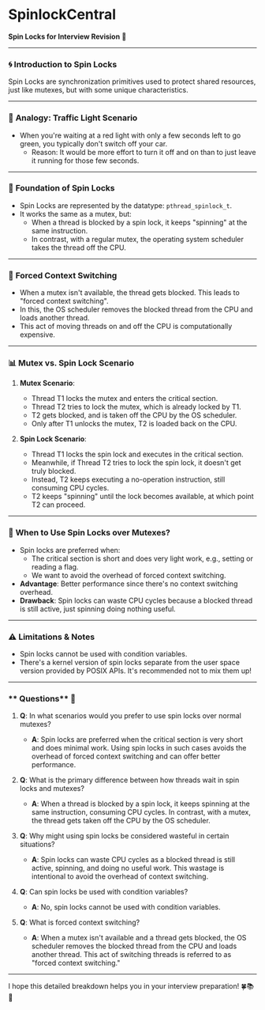 # SpinlockCentral

**Spin Locks for Interview Revision** 📝

---

### 🌀 **Introduction to Spin Locks**

Spin Locks are synchronization primitives used to protect shared resources, just like mutexes, but with some unique characteristics.

---

### 🚦 **Analogy: Traffic Light Scenario** 

- When you're waiting at a red light with only a few seconds left to go green, you typically don't switch off your car. 
  - Reason: It would be more effort to turn it off and on than to just leave it running for those few seconds.

---

### 📌 **Foundation of Spin Locks**

- Spin Locks are represented by the datatype: `pthread_spinlock_t`. 
- It works the same as a mutex, but:
  - When a thread is blocked by a spin lock, it keeps "spinning" at the same instruction.
  - In contrast, with a regular mutex, the operating system scheduler takes the thread off the CPU.

---

### 🔄 **Forced Context Switching** 

- When a mutex isn't available, the thread gets blocked. This leads to "forced context switching".
- In this, the OS scheduler removes the blocked thread from the CPU and loads another thread.
- This act of moving threads on and off the CPU is computationally expensive.

---

### 📊 **Mutex vs. Spin Lock Scenario**

1. **Mutex Scenario**:
   - Thread T1 locks the mutex and enters the critical section.
   - Thread T2 tries to lock the mutex, which is already locked by T1.
   - T2 gets blocked, and is taken off the CPU by the OS scheduler.
   - Only after T1 unlocks the mutex, T2 is loaded back on the CPU.

2. **Spin Lock Scenario**:
   - Thread T1 locks the spin lock and executes in the critical section.
   - Meanwhile, if Thread T2 tries to lock the spin lock, it doesn't get truly blocked.
   - Instead, T2 keeps executing a no-operation instruction, still consuming CPU cycles.
   - T2 keeps "spinning" until the lock becomes available, at which point T2 can proceed.

---

### 🤔 **When to Use Spin Locks over Mutexes?**

- Spin locks are preferred when:
  - The critical section is short and does very light work, e.g., setting or reading a flag.
  - We want to avoid the overhead of forced context switching.
- **Advantage**: Better performance since there's no context switching overhead.
- **Drawback**: Spin locks can waste CPU cycles because a blocked thread is still active, just spinning doing nothing useful.

---

### ⚠️ **Limitations & Notes**

- Spin locks cannot be used with condition variables.
- There's a kernel version of spin locks separate from the user space version provided by POSIX APIs. It's recommended not to mix them up!

---

### ** Questions** 🧠

1. **Q**: In what scenarios would you prefer to use spin locks over normal mutexes?
   - **A**: Spin locks are preferred when the critical section is very short and does minimal work. Using spin locks in such cases avoids the overhead of forced context switching and can offer better performance.

2. **Q**: What is the primary difference between how threads wait in spin locks and mutexes?
   - **A**: When a thread is blocked by a spin lock, it keeps spinning at the same instruction, consuming CPU cycles. In contrast, with a mutex, the thread gets taken off the CPU by the OS scheduler.

3. **Q**: Why might using spin locks be considered wasteful in certain situations?
   - **A**: Spin locks can waste CPU cycles as a blocked thread is still active, spinning, and doing no useful work. This wastage is intentional to avoid the overhead of context switching.

4. **Q**: Can spin locks be used with condition variables?
   - **A**: No, spin locks cannot be used with condition variables.

5. **Q**: What is forced context switching?
   - **A**: When a mutex isn't available and a thread gets blocked, the OS scheduler removes the blocked thread from the CPU and loads another thread. This act of switching threads is referred to as "forced context switching."

---

I hope this detailed breakdown helps you in your interview preparation! 🍀📚🚀
